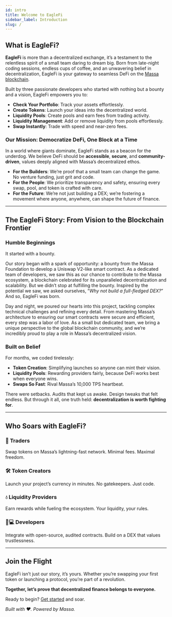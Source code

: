 ```yaml
---
id: intro
title: Welcome to EagleFi
sidebar_label: Introduction
slug: /
---
```


## What is EagleFi?

**EagleFi** is more than a decentralized exchange, it’s a testament to the relentless spirit of a small team daring to dream big. Born from late-night coding sessions, endless cups of coffee, and an unwavering belief in decentralization, EagleFi is your gateway to seamless DeFi on the [Massa blockchain](https://massa.net).  

Built by three passionate developers who started with nothing but a bounty and a vision, EagleFi empowers you to:  

- **Check Your Portfolio**: Track your assets effortlessly.  
- **Create Tokens**: Launch your ideas into the decentralized world.  
- **Liquidity Pools**: Create pools and earn fees from trading activity.
- **Liquidity Management**: Add or remove liquidity from pools effortlessly.
- **Swap Instantly**: Trade with speed and near-zero fees.  

### Our Mission: Democratize DeFi, One Block at a Time  

In a world where giants dominate, EagleFi stands as a beacon for the underdog. We believe DeFi should be **accessible**, **secure**, and **community-driven**, values deeply aligned with Massa’s decentralized ethos.  

- **For the Builders**: We’re proof that a small team can change the game. No venture funding, just grit and code.  
- **For the People**: We prioritize transparency and safety, ensuring every swap, pool, and token is crafted with care.  
- **For the Future**: We’re not just building a DEX; we’re fostering a movement where anyone, anywhere, can shape the future of finance.  

---

## The EagleFi Story: From Vision to the Blockchain Frontier  

### Humble Beginnings  

It started with a bounty.  

Our story began with a spark of opportunity: a bounty from the Massa Foundation to develop a Uniswap V2-like smart contract.  As a dedicated team of developers, we saw this as our chance to contribute to the Massa ecosystem, a blockchain celebrated for its unparalleled decentralization and scalability. But we didn’t stop at fulfilling the bounty. Inspired by the potential we saw, we asked ourselves, “*Why not build a full-fledged DEX?*” And so, EagleFi was born.

Day and night, we poured our hearts into this project, tackling complex technical challenges and refining every detail. From mastering Massa’s architecture to ensuring our smart contracts were secure and efficient, every step was a labor of love. As a small but dedicated team, we bring a unique perspective to the global blockchain community, and we’re incredibly proud to play a role in Massa’s decentralized vision.

### Built on Belief  

For months, we coded tirelessly:

- **Token Creation**: Simplifying launches so anyone can mint their vision.
- **Liquidity Pools**: Rewarding providers fairly, because DeFi works best when everyone wins.  
- **Swaps So Fast**: Rival Massa’s 10,000 TPS heartbeat.

There were setbacks. Audits that kept us awake. Design tweaks that felt endless. But through it all, one truth held: **decentralization is worth fighting for**.  

---

## Who Soars with EagleFi?  

### 🦅 Traders

Swap tokens on Massa’s lightning-fast network. Minimal fees. Maximal freedom.  

### 🛠️ Token Creators

Launch your project’s currency in minutes. No gatekeepers. Just code.  

### 💧 Liquidity Providers

Earn rewards while fueling the ecosystem. Your liquidity, your rules.  

### 👩💻 Developers

Integrate with open-source, audited contracts. Build on a DEX that values trustlessness.  

---

## Join the Flight  

EagleFi isn’t just our story, it’s yours. Whether you’re swapping your first token or launching a protocol, you’re part of a revolution.  

**Together, let’s prove that decentralized finance belongs to everyone.**  

Ready to begin? [Get started](./getting-started) and soar.

*Built with ❤️. Powered by Massa.*
